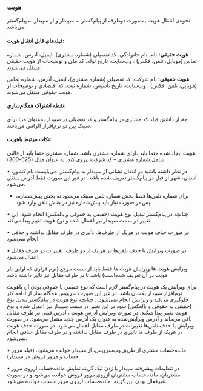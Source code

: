 ### هویت 

نحوه‌ی انتقال هویت به‌صورت دوطرفه از پیام‌گستر به سپیدار و از سپیدار به پیام‌گستر می‌باشد.

#### فیلدهای قابل انتقال هویت:

**هویت حقیقی:** نام، نام خانوادگی، کد تفصیلی (شماره مشتری)، ایمیل، آدرس، شماره تماس (موبایل، تلفن، فکس) ، وب‌سایت، تاریخ تولد، کد ملی و توضیحات از هویت حقیقی منتقل می‌شوند.

**هویت حقوقی:** نام شرکت، کد تفصیلی (شماره مشتری)، ایمیل، آدرس، شماره تماس (موبایل، تلفن، فکس) ، وب‌سایت، تاریخ تأسیس، شماره ثبت، کد اقتصادی و توضیحات از هویت حقوقی منتقل می‌شوند.

#### نقطه اشتراک همگام‌سازی:

مقدار داشتن فیلد کد مشتری در پیام‌گستر و کد تفصیلی در سپیدار به‌عنوان مبنا برای سینک بین دو نرم‌افزار الزامی می‌باشد.

#### نکات مرتبط باهویت:


هویت ایجاد شده حتما  باید دارای شماره مشتری باشد. شماره مشتری حتما باید از قالبی شامل شماره مشتری – کد شرکت پیروی کند، به عنوان مثال  (625-300).
 

•    در نظر داشته باشید در انتقال نشانی از سپیدار به پیام‌گستر، می‌بایست نام کشور، استان، شهر از قبل در پیام‌گستر تعریف شده باشد، در غیر این صورت فقط آدرس منتقل می‌شود.

- برای شماره تلفن‌ها فقط بخش شماره تلفن سینک می‌شود نه بخش پیش‌شماره،  پس در صورت نیاز باید  پیش‌شماره نیز در بخش تلفن وارد شود.

•    چنانچه در پیام‌گستر تبدیل نوع هویت (حقیقی به حقوقی و بالعکس) انجام شود، این تغییر در سمت سپیدار نیز اعمال شده و نوع هویت تغییر پیدا می‌کند.

•    در صورت حذف هویت در هریک از طرف‌ها، تأثیری در طرف مقابل نداشته و حذفی انجام نمی‌شود.

•    در صورت ویرایش یا حذف تلفن‌ها در هر یک از دو طرف، تغییرات در طرف مقابل اعمال می‌شود.

ویرایش هویت ها
ویرایش هویت  ها فقط باید از سمت مرجع (نرم‌افزاری که اولین بار هویت در آن تعریف‌ شده‌است) باشد تا در طرف مقابل نیز تاثیر داشته باشد

برای ویرایش یک هویت در پیام‌گستر لازم است که نوع حقیقی یا حقوقی بودن آن باهویت نرم‌افزار سپیدار یکسان باشد. در غیر این صورت سرویس همگام ساز از ادامه کار جلوگیری می‌کند و ویرایش انجام نمی‌شود. .
چنانچه نوع هویت در پیامگستر تبدیل نوع (حقیقی به حقوقی و بالعکس) شود در این تغییر در سمت سپیدار نیز اعمال شده و نوع هویت تغییر پیدا میکند.
در صورت ویرایش آدرس هویت ، آدرس قبلی در طرف مقابل باقی می‌ماند و آدرس ویرایش‌شده به عنوان یک آدرس جدید منتقل می‌شود.
در صورت ویرایش یا حذف تلفن‌ها تغییرات در طرف مقابل اعمال می‌شود.
در صورت حذف هویت در هریک از طرف ها  تاثیری در طرف مقابل نداشته و در  طرف مقابل حذفی انجام نمی‌شود.

•    مانده‌حساب مشتری از طریق وب‌سرویس، از سپیدار خوانده می‌شود. (فیلد مرور حساب و مرور فروش در سپیدار) 

•    در تنظیمات پیشرفته سپیدار با زدن تیک گزینه نمایش مانده‌حساب ازروی مرور مشتریان، مانده‌حساب مشتریان ازروی مرور فروش خوانده می‌شود و در صورت غیرفعال بودن این گزینه، مانده‌حساب ازروی مرور حساب خوانده می‌شود. 

 
